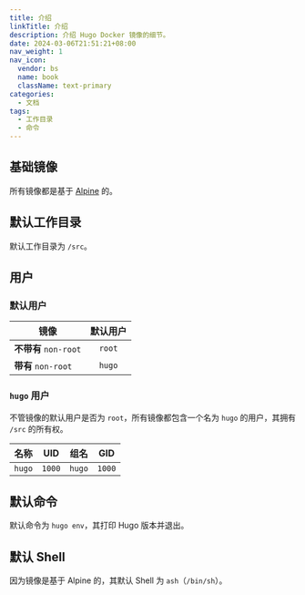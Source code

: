 ```yaml
---
title: 介绍
linkTitle: 介绍
description: 介绍 Hugo Docker 镜像的细节。
date: 2024-03-06T21:51:21+08:00
nav_weight: 1
nav_icon:
  vendor: bs
  name: book
  className: text-primary
categories:
  - 文档
tags:
  - 工作目录
  - 命令
---
```


## 基础镜像

所有镜像都是基于 [Alpine](https://hub.docker.com/_/alpine) 的。

## 默认工作目录

默认工作目录为 `/src`。

## 用户

### 默认用户

| 镜像                 | 默认用户 |
| -------------------- | :-----: |
| **不带有** `non-root` | `root` |
| **带有** `non-root`   | `hugo` |

### `hugo` 用户

不管镜像的默认用户是否为 `root`，所有镜像都包含一个名为 `hugo` 的用户，其拥有 `/src` 的所有权。

| 名称   |  UID   |  组名  |  GID   |
| :----: | :----: | :----: | :----: |
| `hugo` | `1000` | `hugo` | `1000` |

## 默认命令

默认命令为 `hugo env`，其打印 Hugo 版本并退出。

## 默认 Shell

因为镜像是基于 Alpine 的，其默认 Shell 为 `ash`（`/bin/sh`）。
